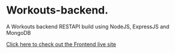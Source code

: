 # Workouts-backend.
A Workouts backend RESTAPI build using NodeJS, ExpressJS and MongoDB

[Click here to check out the Frontend live site](https://workouts-rp.netlify.app/)

